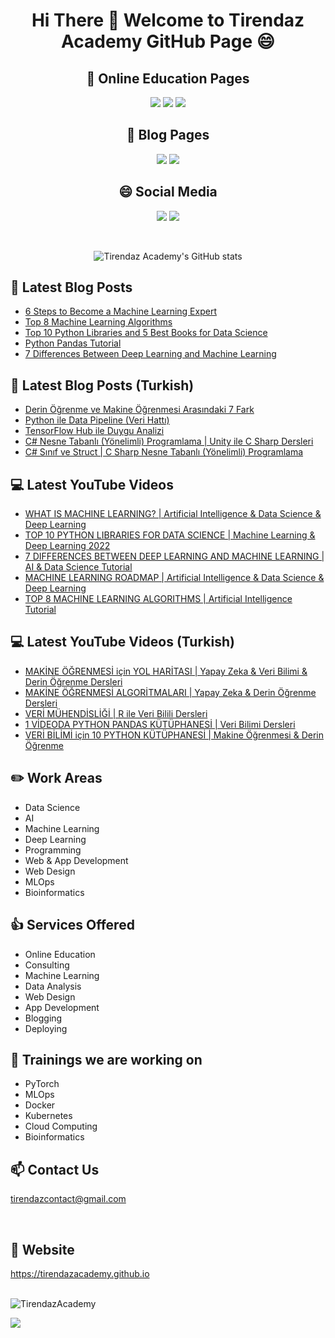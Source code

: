 # <p align="center"> Hi There 👋 Welcome to Tirendaz Academy GitHub Page 😄 </p>


<div align="center">

## 🏬 Online Education Pages

[![](https://img.shields.io/badge/YouTube-Turkish-deeppink?style=for-the-badge&logo=youtube&logoColor=white)](https://www.youtube.com/tirendazakademi)
[![](https://img.shields.io/badge/YouTube-English-red?style=for-the-badge&logo=youtube&logoColor=white)](https://www.youtube.com/channel/UCFU9Go20p01kC64w-tmFORw)
[![](https://img.shields.io/badge/Udemy-Education-darkgreen?style=for-the-badge)](https://www.udemy.com/user/tirendaz-akademi-2)

## 📕 Blog Pages

[![](https://img.shields.io/badge/Medium-English-purple.svg?&style=for-the-badge&logo=medium&logoColor=white)](https://tirendazacademy.medium.com)
[![](https://img.shields.io/badge/Medium-Turkish-darkred.svg?&style=for-the-badge&logo=medium&logoColor=white)](https://tirendazakademi.medium.com)

## :smile: Social Media

[![](https://img.shields.io/badge/linkedin-%230077B5.svg?&style=for-the-badge&logo=linkedin&logoColor=white)](https://www.linkedin.com/in/tirendaz-academy/)
[![](https://img.shields.io/badge/twitter-%231DA1F2.svg?&style=for-the-badge&logo=twitter&logoColor=white)](https://www.twitter.com/TirendazAcademy)
  
<br />
  
![Tirendaz Academy's GitHub stats](https://github-readme-stats.vercel.app/api?username=TirendazAcademy&count_private=true&show_icons=true&theme=radical)

</div>

## 📕 Latest Blog Posts

<!-- BLOG-POST-LIST:START -->
- [6 Steps to Become a Machine Learning Expert](https://medium.com/geekculture/6-steps-to-become-a-machine-learning-expert-5a1f155f7207?source=rss-b5cbb779640e------2)
- [Top 8 Machine Learning Algorithms](https://medium.com/geekculture/top-8-machine-learning-algorithms-df30277b2056?source=rss-b5cbb779640e------2)
- [Top 10 Python Libraries and 5 Best Books for Data Science](https://levelup.gitconnected.com/top-10-python-libraries-and-5-best-books-for-data-science-fa0d0cf171a6?source=rss-b5cbb779640e------2)
- [Python Pandas Tutorial](https://medium.com/codex/python-pandas-tutorial-42be3e827e2a?source=rss-b5cbb779640e------2)
- [7 Differences Between Deep Learning and Machine Learning](https://levelup.gitconnected.com/7-differences-between-deep-learning-and-machine-learning-b5f2ff0ae00a?source=rss-b5cbb779640e------2)
<!-- BLOG-POST-LIST:END -->

## 📕 Latest Blog Posts (Turkish)
<!-- BLOG-POST-LIST-TR:START -->
- [Derin Öğrenme ve Makine Öğrenmesi Arasındaki 7 Fark](https://tirendazakademi.medium.com/derin-%C3%B6%C4%9Frenme-ve-makine-%C3%B6%C4%9Frenmesi-aras%C4%B1ndaki-7-fark-acb151d5975a?source=rss-e9566c9f34a3------2)
- [Python ile Data Pipeline &lpar;Veri Hattı&rpar;](https://medium.com/devopsturkiye/python-ile-data-pipeline-veri-hatt%C4%B1-d50b851b94a7?source=rss-e9566c9f34a3------2)
- [TensorFlow Hub ile Duygu Analizi](https://tirendazakademi.medium.com/tensorflow-hub-ile-duygu-analizi-6dced48f48a6?source=rss-e9566c9f34a3------2)
- [C# Nesne Tabanlı &lpar;Yönelimli&rpar; Programlama | Unity ile C Sharp Dersleri](https://tirendazakademi.medium.com/c-nesne-tabanl%C4%B1-y%C3%B6nelimli-programlama-unity-ile-c-sharp-dersleri-79fa52ac59c7?source=rss-e9566c9f34a3------2)
- [C# Sınıf ve Struct | C Sharp Nesne Tabanlı &lpar;Yönelimli&rpar; Programlama](https://tirendazakademi.medium.com/c-s%C4%B1n%C4%B1f-ve-struct-c-sharp-nesne-tabanl%C4%B1-y%C3%B6nelimli-programlama-2135069faef?source=rss-e9566c9f34a3------2)
<!-- BLOG-POST-LIST-TR:END -->

## 💻 Latest YouTube Videos

<!-- YOUTUBE:START -->
- [WHAT IS MACHINE LEARNING? | Artificial Intelligence &amp; Data Science &amp; Deep Learning](https://www.youtube.com/watch?v=JtzFEZYFUlY)
- [TOP 10 PYTHON LIBRARIES FOR DATA SCIENCE | Machine Learning &amp; Deep Learning 2022](https://www.youtube.com/watch?v=Yiok2hw_sAo)
- [7 DIFFERENCES BETWEEN DEEP LEARNING AND MACHINE LEARNING | AI &amp; Data Science Tutorial](https://www.youtube.com/watch?v=AGveMH70Zng)
- [MACHINE LEARNING ROADMAP | Artificial Intelligence &amp; Data Science &amp; Deep Learning](https://www.youtube.com/watch?v=Wl3XZ6645pM)
- [TOP 8 MACHINE LEARNING ALGORITHMS | Artificial Intelligence Tutorial](https://www.youtube.com/watch?v=Kttct5WU0fA)
<!-- YOUTUBE:END -->

## 💻 Latest YouTube Videos (Turkish)

<!-- YOUTUBETR:START -->
- [MAKİNE ÖĞRENMESİ için YOL HARİTASI | Yapay Zeka &amp; Veri Bilimi &amp; Derin Öğrenme Dersleri](https://www.youtube.com/watch?v=aY6QY7t2bDc)
- [MAKİNE ÖĞRENMESİ ALGORİTMALARI | Yapay Zeka &amp; Derin Öğrenme Dersleri](https://www.youtube.com/watch?v=dn9JgYg-VqE)
- [VERİ MÜHENDİSLİĞİ | R ile Veri Bilili Dersleri](https://www.youtube.com/watch?v=Aeykz8CkfGs)
- [1 VİDEODA PYTHON PANDAS KÜTÜPHANESİ | Veri Bilimi Dersleri](https://www.youtube.com/watch?v=xv-1ax50BKM)
- [VERİ BİLİMİ için 10 PYTHON KÜTÜPHANESİ | Makine Öğrenmesi &amp; Derin Öğrenme](https://www.youtube.com/watch?v=UMu_FPeVELk)
<!-- YOUTUBETR:END -->

## ✏️ **Work Areas**

- Data Science
- AI
- Machine Learning
- Deep Learning
- Programming
- Web & App Development
- Web Design 
- MLOps
- Bioinformatics

## 👍 **Services Offered**

- Online Education
- Consulting
- Machine Learning 
- Data Analysis
- Web Design
- App Development
- Blogging
- Deploying

## 🔭 Trainings we are working on

- PyTorch
- MLOps
- Docker
- Kubernetes
- Cloud Computing
- Bioinformatics

## 📫 Contact Us

tirendazcontact@gmail.com

<br />

## 🎯 Website

https://tirendazacademy.github.io

<br />


<img src="https://komarev.com/ghpvc/?username=TirendazAcademy" alt="TirendazAcademy" /> 

[![](https://img.shields.io/github/followers/TirendazAcademy?style=social)](https://www.github.com/TirendazAcademy)  






<!--
**TirendazAcademy/TirendazAcademy** is a ✨ _special_ ✨ repository because its `README.md` (this file) appears on your GitHub profile.

![Tirendaz Academy's GitHub Stats](https://github-readme-stats.vercel.app/api?username=TirendazAcademy&show_icons=true)

Here are some ideas to get you started:

<p align="left"> </p>

- 🔭 I’m currently working on ...
- 🌱 I’m currently learning ...
- 👯 I’m looking to collaborate on ...
- 🤔 I’m looking for help with ...
- 💬 Ask me about ...
- 📫 How to reach me: ...
- 😄 Pronouns: ...
- ⚡ Fun fact: ...

-->
